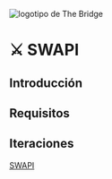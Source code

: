![logotipo de The Bridge](https://user-images.githubusercontent.com/27650532/77754601-e8365180-702b-11ea-8bed-5bc14a43f869.png "logotipo de The Bridge")

# :crossed_swords: SWAPI #

## Introducción ##

## Requisitos ##

## Iteraciones ##

[SWAPI](https://swapi.dev/)
